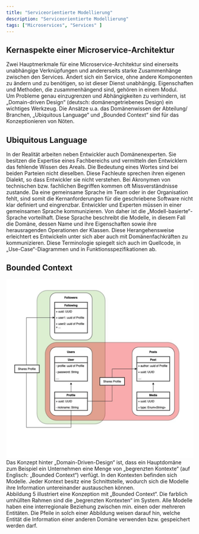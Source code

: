 ```yaml
---
title: "Serviceorientierte Modellierung"
description: "Serviceorientierte Modellierung"
tags: ["Microservices", "Services" ]
---
```


## Kernaspekte einer Microservice-Architektur 
Zwei Hauptmerkmale für eine Microservice-Architektur sind einerseits unabhängige Verknüpfungen und andererseits starke Zusammenhänge zwischen den Services.  Ändert sich ein Service, ohne andere Komponenten zu ändern und zu benötigen, so ist dieser Dienst unabhängig.  Eigenschaften und Methoden, die zusammenhängend sind, gehören in einem Modul.  
Um Probleme genau einzugrenzen und Abhängigkeiten zu verhindern, ist „Domain-driven Design“ (deutsch: domänengetriebenes Design) ein wichtiges Werkzeug. Die Ansätze u.a. das Domänenwissen der Abteilung/ Branchen, „Ubiquitous Language“ und „Bounded Context“ sind für das Konzeptionieren von Nöten.

## Ubiquitous Language
In der Realität arbeiten neben Entwickler auch Domänenexperten. Sie besitzen die Expertise eines Fachbereichs und vermitteln den Entwicklern das fehlende Wissen des Areals. Die Bedeutung eines Wortes sind bei beiden Parteien nicht dieselben. Diese Fachleute sprechen ihren eigenen Dialekt, so dass Entwickler sie nicht verstehen. Bei Akronymen von technischen bzw. fachlichen Begriffen kommen oft Missverständnisse zustande. Da eine gemeinsame Sprache im Team oder in der Organisation fehlt, sind somit die Kernanforderungen für die geschriebene Software nicht klar definiert und eingrenzbar. 
Entwickler und Experten müssen in einer gemeinsamen Sprache kommunizieren. Von daher ist die „Modell-basierte“-Sprache vorteilhaft. Diese Sprache beschreibt die Modelle, in diesem Fall die Domäne, dessen Name und ihre Eigenschaften sowie ihre herausragenden Operationen der Klassen. Diese Herangehensweise erleichtert es Entwickeln unter sich aber auch mit Domänenfachkräften zu kommunizieren. Diese Terminologie spiegelt sich auch im Quellcode, in „Use-Case“-Diagrammen und in Funktionsspezifikationen ab. 

## Bounded Context 
![Bounded Context](/webhandbook/microservices/images/5.png)
Das Konzept hinter „Domain-Driven-Design“ ist, dass ein Hauptdomäne zum Beispiel ein Unternehmen eine Menge von „begrenzten Kontexte“ (auf Englisch: „Bounded Context“) verfügt. In den Kontexten befinden sich Modelle. Jeder Kontext besitz eine Schnittstelle, wodurch sich die Modelle ihre Information untereinander austauschen können.  
Abbildung 5 illustriert eine Konzeption mit „Bounded Context“. Die farblich umhüllten Rahmen sind die „begrenzten Kontexten“ im System. Alle Modelle haben eine interregionale Beziehung zwischen min. einen oder mehreren Entitäten. Die Pfeile in solch einer Abbildung weisen darauf hin, welche Entität die Information einer anderen Domäne verwenden bzw. gespeichert werden darf. 

